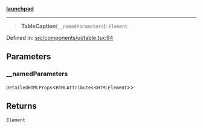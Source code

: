 [**launchpad**](index.md)

***

> **TableCaption**(`__namedParameters`): `Element`

Defined in: [src/components/ui/table.tsx:94](https://github.com/victorbratov/launchpad/blob/35b0965dd86b05a55a9206d809917613bd599c25/src/components/ui/table.tsx#L94)

## Parameters

### \_\_namedParameters

`DetailedHTMLProps`\<`HTMLAttributes`\<`HTMLElement`\>\>

## Returns

`Element`
